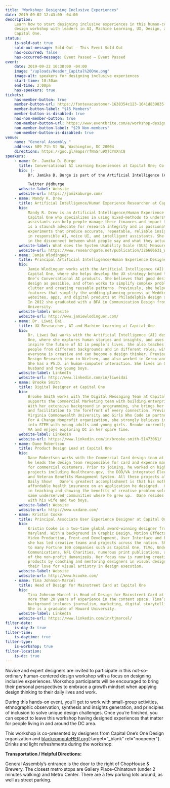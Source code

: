 ```yaml
---
title: "Workshop: Designing Inclusive Experiences"
date: 2019-09-02 12:43:00 -04:00
description:
    Learn how to start designing inclusive experiences in this human-centered
    design workshop with leaders in AI, Machine Learning, UX, Design, and Product from
    Capital One.
status:
    is-sold-out: true
    sold-out-message: Sold Out — This Event Sold Out
    has-occurred: false
    has-occurred-message: Event Passed — Event Passed
event:
    date: 2019-09-22 10:30:00 -04:00
    image: "/uploads/Header_Capital%20One.png"
    image-alt: speakers for designing inclusive experiences
    start-time: 10:30am
    end-time: 2:00pm
    has-speakers: true
tickets:
    has-member-button: true
    member-button-url: https://fontevacustomer-1638354c123-1641d839835.force.com/services/oauth2/authorize?client_id=3MVG9nthuDc9owbcOq7_07W.HriOQQPWTbMkrpOla.ajDQlTHf4_uby_mhwylcX.mJBU2O2SppTiZMS0J_HJd&response_type=code&redirect_uri=https://ikit.aiga.org/ikit_national_util/ikit-national-util-sso-redirect/&state=https%3A%2F%2Fdc.aiga.org%2Fevent%2Fdcdw-workshop-designing-inclusive-experiences%2F%3Fredirect_source%3Deventbrite_register
    member-button-label: "$15 Members"
    member-button-is-disabled: true
    has-non-member-button: true
    non-member-button-url: https://www.eventbrite.com/e/workshop-designing-inclusive-experiences-tickets-71289088583
    non-member-button-label: "$20 Non-members"
    non-member-button-is-disabled: true
venue:
    name: "General Assembly "
    address: 509 7th St NW, Washington, DC 20004
    directions: https://goo.gl/maps/rfNnSru9XTCYmXnC8
speakers:
    - name: Dr. Jamika D. Burge
      title: Conversational AI Learning Experiences at Capital One; Co-Founder of blackcomputeHER.org
      bio: |-
          Dr. Jamika D. Burge is part of the Artificial Intelligence (AI) Design team that creates experiences for conversation and intelligent AI at Capital One. Before that, she was a tech consultant the Defense Advanced Research Projects Agency, supporting innovative tech programs that were funded at over $70 million. Jamika is also the co-founder of blackcomputeHER, an organization dedicated to supporting computational and design thinking capacity, as well as workforce development for black women and girls. She is an authority in human-centered design, inclusive research in tech, and the intersectionality of black women and girls in computing+tech. She has consulted for Google, the National Center for Women in Technology (NCWIT), and the American Association of Colleges & Universities (AAC&U). Jamika and her work have been featured in the New York Times and ComputerWorld, and has been recognized by HackBright Academy as a Top Tech Leader to Watch.

          Twitter @jdburge
      website-label: Website
      website-url: https://jamikaburge.com/
    - name: Mandy R. Drew
      title: Artificial Intelligence/Human Experience Researcher at Capital One
      bio:
          Mandy R. Drew is an Artificial Intelligence/Human Experience Researcher at
          Capital One who specializes in using mixed-methods to understand how intelligent
          assistants can help people manage their finances and impact their lives. Mandy
          is a staunch advocate for research integrity and is passionate about designing
          experiments that produce accurate, repeatable, reliable insights leading to innovations
          in responsible AI, voice UI, and intelligent assistants. She is particularly interested
          in the disconnect between what people say and what they actually do.
      website-label: What does the System Usability Scale (SUS) Measure?
      website-url: https://www.researchgate.net/publication/326606631_What_does_the_System_Usability_Scale_SUS_Measure
    - name: Jamie Wlodinguer
      title: Principal Artificial Intelligence/Human Experience Designer at Capital One
      bio:
          Jamie Wlodinguer works with the Artificial Intelligence (AI) design team at
          Capital One, where she helps develop the UX strategy behind the future of Capital
          One’s Conversational AI products. She believes that good design means as little
          design as possible, and often works to simplify complex problems by subtracting
          clutter and creating reusable patterns. Previously, she helped launch new product
          features that simplify the wedding planning process at WeddingWire and designed
          websites, apps, and digital products at Philadelphia design agency, O3 World.
          In 2012 she graduated with a BFA in Communication Design from Carnegie Mellon
          University.
      website-label: Website
      website-url: http://www.jamiewlodinguer.com/
    - name: Dr. Liwei Dai
      title: UX Researcher, AI and Machine Learning at Capital One
      bio:
          Dr. Liwei Dai works with the Artificial Intelligence (AI) design team at Capital
          One, where she explores human stories and insights, and uses them to guide and
          inspire the future of AI in people’s lives. She also teaches Design Thinking to
          people from different backgrounds and in different roles, with a firm belief that
          everyone is creative and can become a design thinker. Previously, she led the
          Design Research team in Nielsen, and also worked in Xerox and IBM as a researcher.
          She has a Ph.D. in human-computer interaction. She lives in Oakton VA with her
          husband and two young boys.
      website-label: LinkedIn
      website-url: http://www.linkedin.com/in/liweidai
    - name: Brooke Smith
      title: Digital Designer at Capital One
      bio:
          Brooke Smith works with the Digital Messaging Team at Capital One, where she
          supports the Commercial Marketing team with building enterprise email communications.
          With her extensive background in programming, she brings her passion for technology
          and facilitation to the forefront of every connection. Previously teaching at
          Virginia Commonwealth University and Girls Who Code in partnership with Girls
          For A Change Nonprofit organization, she strongly believes in sharing her path
          into STEM with young adults and young girls. Brooke currently resides in Woodbridge,
          VA and enjoys exploring DC in her spare time.
      website-label: LinkedIn
      website-url: https://www.linkedin.com/in/brooke-smith-51473061/
    - name: Dane Robertson
      title: Product Design Lead at Capital One
      bio:
          Dane Robertson works with the Commercial Card design team at Capital One, where
          he leads the design team responsible for card and expense management solutions
          for commercial customers. Prior to joining, he worked on high profile government
          projects including Healthcare.gov, the DOD/VA integrated Electronic Health Record,
          and Veteran Benefits Management System. All these projects also ended up on the
          Daily Show!   Dane’s greatest accomplishment is that his mother was able to find
          affordable health insurance on an application he designed.  He truly believes
          in teaching and showing the benefits of creative problem solving to those in the
          same underserved communities where he grew up.  Dane resides in Centreville, VA
          with his wife and two boys.
      website-label: Website
      website-url: http://www.uxdane.com/
    - name: Kristin Cooke
      title: Principal Associate User Experience Designer at Capital One
      bio:
          Kristin Cooke is a two-time global award-winning designer from Silver Spring,
          Maryland. With a background in Graphic Design, Motion Effects + Animation, Photography,
          Video Production, Front-end Development, User Interface and Experience Design,
          she has led creative teams and projects across the nation. She has contributed
          to many Fortune 100 companies such as Capital One, TiVo, Under Armour, Discovery
          Communications, NFL Charities, numerous print publications, and is the founder
          of the non-profit HumanizeUs. Her focus now is running creative direction of user
          products by coaching and mentoring designers in visual design, and reigniting
          their love for visual artistry in design execution.
      website-label: Website
      website-url: http://www.kcooke.com/
    - name: Tina Johnson-Marcel
      title: Head of Design for Mainstreet Card at Capital One
      bio:
          Tina Johnson-Marcel is Head of Design for Mainstreet Card at Capital One. With
          more than 20 years of experience in the content space, Tina’s diverse professional
          background includes journalism, marketing, digital storytelling and social media.
          She is a graduate of Howard University.
      website-label: LinkedIn
      website-url: https://www.linkedin.com/in/tjmarcel/
filter-date:
    is-day-3: true
filter-time:
    is-daytime: true
filter-type:
    is-workshop: true
filter-location:
    is-dc: true
---
```


Novice and expert designers are invited to participate in this not-so-ordinary human-centered design workshop with a focus on designing inclusive experiences. Workshop participants will be encouraged to bring their personal perspectives to embrace a growth mindset when applying design thinking to their daily lives and work.

During this hands-on event, you’ll get to work with small-group activities, ethnographic observation, synthesis and insights generation, and principles of inclusion to solve unique design challenges. Once you’re finished, you can expect to leave this workshop having designed experiences that matter for people living in and around the DC area.

This workshop is co-presented by designers from Capital One’s One Design organization and [blackcomputeHER.org](https://blackcomputeher.org/){:target="\_blank" rel="noopener"}. Drinks and light refreshments during the workshop.

**Transportation / Helpful Directions:**

General Assembly’s entrance is the door to the right of ChopHouse & Brewery. The closest metro stops are Gallery Place-Chinatown (under 2 minutes walking) and Metro Center. There are a few parking lots around, as well as street parking.
